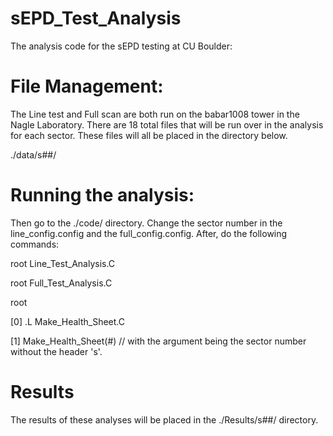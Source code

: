# sEPD_Test_Analysis
The analysis code for the sEPD testing at CU Boulder:

# File Management:
The Line test and Full scan are both run on the babar1008 tower in the Nagle Laboratory. There are 18 total files that will be run over in the analysis for each sector. These files will all be placed in the directory below. 

./data/s##/

# Running the analysis:
Then go to the ./code/ directory. Change the sector number in the line_config.config and the full_config.config. After, do the following commands:

root Line_Test_Analysis.C

root Full_Test_Analysis.C

root

[0] .L Make_Health_Sheet.C

[1] Make_Health_Sheet(#) // with the argument being the sector number without the header 's'.

# Results
The results of these analyses will be placed in the ./Results/s##/ directory.
